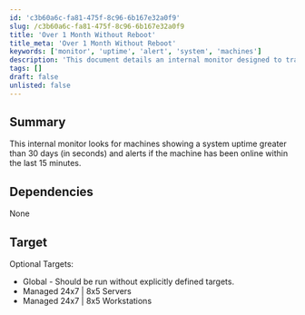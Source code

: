 ```yaml
---
id: 'c3b60a6c-fa81-475f-8c96-6b167e32a0f9'
slug: /c3b60a6c-fa81-475f-8c96-6b167e32a0f9
title: 'Over 1 Month Without Reboot'
title_meta: 'Over 1 Month Without Reboot'
keywords: ['monitor', 'uptime', 'alert', 'system', 'machines']
description: 'This document details an internal monitor designed to track machines with a system uptime greater than 30 days and provide alerts if the machine has been online in the last 15 minutes. It is applicable for both servers and workstations managed in 24x7 and 8x5 environments.'
tags: []
draft: false
unlisted: false
---
```


## Summary

This internal monitor looks for machines showing a system uptime greater than 30 days (in seconds) and alerts if the machine has been online within the last 15 minutes.

## Dependencies

None

## Target

Optional Targets:
- Global - Should be run without explicitly defined targets.
- Managed 24x7 | 8x5 Servers
- Managed 24x7 | 8x5 Workstations


